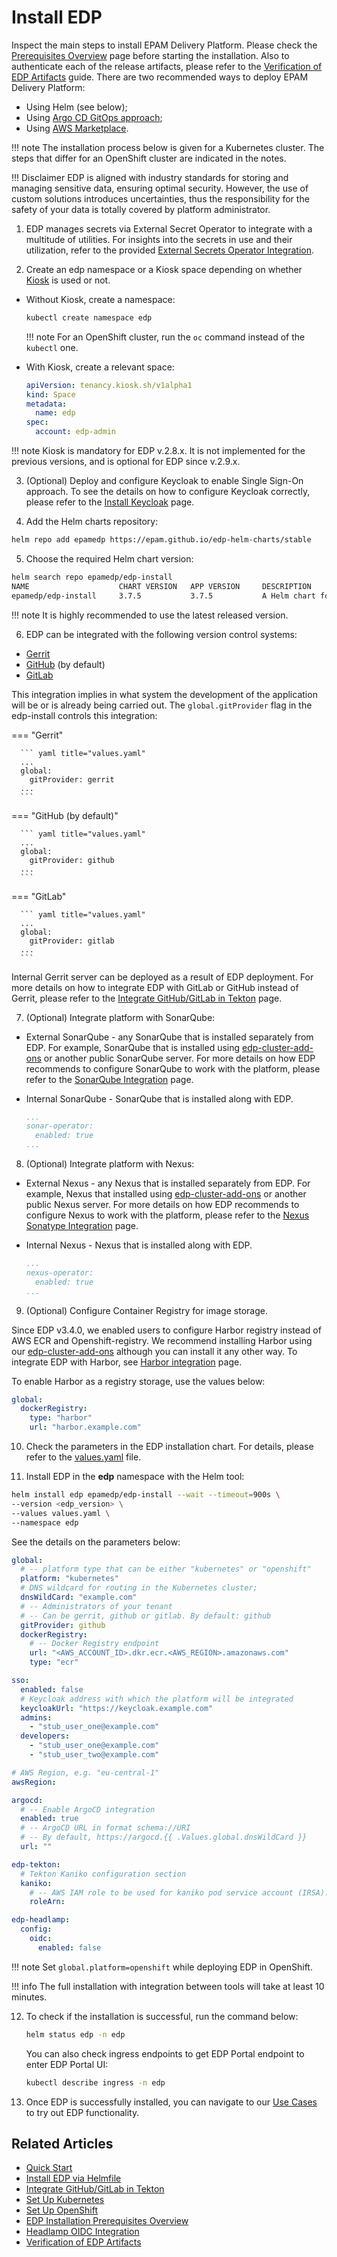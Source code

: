 # Install EDP

Inspect the main steps to install EPAM Delivery Platform. Please check the [Prerequisites Overview](prerequisites.md) page before starting the installation. Also to authenticate each of the release artifacts, please refer to the  [Verification of EDP Artifacts](artifacts-verification.md) guide.
There are two recommended ways to deploy EPAM Delivery Platform:

* Using Helm (see below);
* Using [Argo CD GitOps approach](./add-ons-overview.md);
* Using [AWS Marketplace](./aws-marketplace-install.md).

!!! note
    The installation process below is given for a Kubernetes cluster. The steps that differ for an OpenShift cluster are
    indicated in the notes.

!!! Disclaimer
    EDP is aligned with industry standards for storing and managing sensitive data, ensuring optimal security. However, the use of custom solutions introduces uncertainties, thus the responsibility for the safety of your data is totally covered by platform administrator.

1. EDP manages secrets via External Secret Operator to integrate with a multitude of utilities. For insights into the secrets in use and their utilization, refer to the provided [External Secrets Operator Integration](./external-secrets-operator-integration.md).

2. Create an edp namespace or a Kiosk space depending on whether [Kiosk](./edp-kiosk-usage.md) is used or not.

  * Without Kiosk, create a namespace:

    ```bash
    kubectl create namespace edp
    ```

    !!! note
        For an OpenShift cluster, run the `oc` command instead of the `kubectl` one.

  * With Kiosk, create a relevant space:

    ```yaml
    apiVersion: tenancy.kiosk.sh/v1alpha1
    kind: Space
    metadata:
      name: edp
    spec:
      account: edp-admin
    ```

  !!! note
      Kiosk is mandatory for EDP v.2.8.x. It is not implemented for the previous versions, and is optional for EDP since v.2.9.x.

3. (Optional) Deploy and configure Keycloak to enable Single Sign-On approach. To see the details on how to configure Keycloak correctly, please refer to the [Install Keycloak](./install-keycloak.md#configuration) page.

4. Add the Helm charts repository:

  ```bash
  helm repo add epamedp https://epam.github.io/edp-helm-charts/stable
  ```

5. Choose the required Helm chart version:

  ```bash
  helm search repo epamedp/edp-install
  NAME                    CHART VERSION   APP VERSION     DESCRIPTION
  epamedp/edp-install     3.7.5           3.7.5           A Helm chart for EDP Install
  ```

  !!! note
      It is highly recommended to use the latest released version.

6. EDP can be integrated with the following version control systems:

  * [Gerrit](https://gerrit-review.googlesource.com/Documentation/)
  * [GitHub](https://docs.github.com/en) (by default)
  * [GitLab](https://docs.gitlab.com/)

  This integration implies in what system the development of the application will be or is already being carried out. The `global.gitProvider` flag in the edp-install controls this integration:

  === "Gerrit"

      ``` yaml title="values.yaml"
      ...
      global:
        gitProvider: gerrit
      ...
      ```

  === "GitHub (by default)"

      ``` yaml title="values.yaml"
      ...
      global:
        gitProvider: github
      ...
      ```

  === "GitLab"

      ``` yaml title="values.yaml"
      ...
      global:
        gitProvider: gitlab
      ...
      ```

  Internal Gerrit server can be deployed as a result of EDP deployment. For more details on how to integrate EDP with GitLab or GitHub instead of Gerrit, please refer to the [Integrate GitHub/GitLab in Tekton](./import-strategy-tekton.md) page.

7. (Optional) Integrate platform with SonarQube:

  * External SonarQube - any SonarQube that is installed separately from EDP. For example, SonarQube that is installed using [edp-cluster-add-ons](https://github.com/epam/edp-cluster-add-ons) or another public SonarQube server. For more details on how EDP recommends to configure SonarQube to work with the platform, please refer to the [SonarQube Integration](./sonarqube.md) page.

  * Internal SonarQube - SonarQube that is installed along with EDP.

      ``` yaml title="values.yaml"
      ...
      sonar-operator:
        enabled: true
      ...
      ```

8. (Optional) Integrate platform with Nexus:

  * External Nexus - any Nexus that is installed separately from EDP. For example, Nexus that installed using [edp-cluster-add-ons](https://github.com/epam/edp-cluster-add-ons/blob/main/chart/values.yaml#L82) or another public Nexus server. For more details on how EDP recommends to configure Nexus to work with the platform, please refer to the [Nexus Sonatype Integration](./nexus-sonatype.md) page.

  * Internal Nexus - Nexus that is installed along with EDP.

      ``` yaml title="values.yaml"
      ...
      nexus-operator:
        enabled: true
      ...
      ```

9. (Optional) Configure Container Registry for image storage.

  Since EDP v3.4.0, we enabled users to configure Harbor registry instead of AWS ECR and Openshift-registry. We recommend installing Harbor using our [edp-cluster-add-ons](https://github.com/epam/edp-cluster-add-ons/blob/main/chart/values.yaml#L53) although you can install it any other way. To integrate EDP with Harbor, see [Harbor integration](container-registry-harbor-integration-tekton-ci.md) page.

  To enable Harbor as a registry storage, use the values below:

  ```yaml
  global:
    dockerRegistry:
      type: "harbor"
      url: "harbor.example.com"
  ```

10. Check the parameters in the EDP installation chart. For details, please refer to the [values.yaml](https://github.com/epam/edp-install/blob/v3.7.5/deploy-templates/values.yaml) file.

11. Install EDP in the **edp** namespace with the Helm tool:

  ```bash
  helm install edp epamedp/edp-install --wait --timeout=900s \
  --version <edp_version> \
  --values values.yaml \
  --namespace edp
  ```

  See the details on the parameters below:<a name="values"></a>

  ``` yaml title="Example values.yaml file"
  global:
    # -- platform type that can be either "kubernetes" or "openshift"
    platform: "kubernetes"
    # DNS wildcard for routing in the Kubernetes cluster;
    dnsWildCard: "example.com"
    # -- Administrators of your tenant
    # -- Can be gerrit, github or gitlab. By default: github
    gitProvider: github
    dockerRegistry:
      # -- Docker Registry endpoint
      url: "<AWS_ACCOUNT_ID>.dkr.ecr.<AWS_REGION>.amazonaws.com"
      type: "ecr"

  sso:
    enabled: false
    # Keycloak address with which the platform will be integrated
    keycloakUrl: "https://keycloak.example.com"
    admins:
      - "stub_user_one@example.com"
    developers:
      - "stub_user_one@example.com"
      - "stub_user_two@example.com"

  # AWS Region, e.g. "eu-central-1"
  awsRegion:

  argocd:
    # -- Enable ArgoCD integration
    enabled: true
    # -- ArgoCD URL in format schema://URI
    # -- By default, https://argocd.{{ .Values.global.dnsWildCard }}
    url: ""

  edp-tekton:
    # Tekton Kaniko configuration section
    kaniko:
      # -- AWS IAM role to be used for kaniko pod service account (IRSA). Format: arn:aws:iam::<AWS_ACCOUNT_ID>:role/<AWS_IAM_ROLE_NAME>
      roleArn:

  edp-headlamp:
    config:
      oidc:
        enabled: false
  ```

  !!! note
      Set `global.platform=openshift` while deploying EDP in OpenShift.

  !!! info
      The full installation with integration between tools will take at least 10 minutes.

12. To check if the installation is successful, run the command below:

    ```bash
    helm status edp -n edp
    ```

    You can also check ingress endpoints to get EDP Portal endpoint to enter EDP Portal UI:

    ```bash
    kubectl describe ingress -n edp
    ```

13. Once EDP is successfully installed, you can navigate to our [Use Cases](../use-cases/index.md) to try out EDP functionality.

## Related Articles

* [Quick Start](../getting-started.md)
* [Install EDP via Helmfile](install-via-helmfile.md)
* [Integrate GitHub/GitLab in Tekton](../operator-guide/import-strategy-tekton.md)
* [Set Up Kubernetes](kubernetes-cluster-settings.md)
* [Set Up OpenShift](openshift-cluster-settings.md)
* [EDP Installation Prerequisites Overview](prerequisites.md)
* [Headlamp OIDC Integration](headlamp-oidc.md)
* [Verification of EDP Artifacts](artifacts-verification.md)
